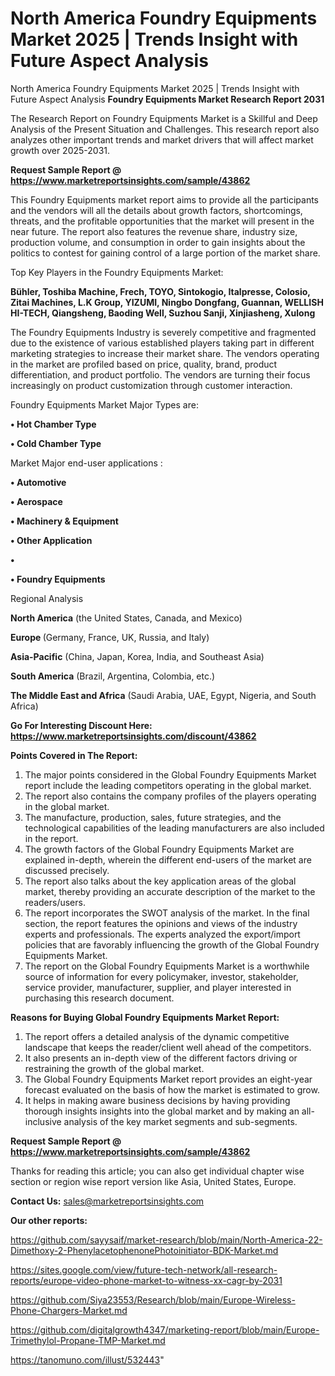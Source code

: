 # North America Foundry Equipments Market 2025 | Trends Insight with Future Aspect Analysis
North America Foundry Equipments Market 2025 | Trends Insight with Future Aspect Analysis
<strong>Foundry Equipments Market Research Report 2031</strong>

The Research Report on Foundry Equipments Market is a Skillful and Deep Analysis of the Present Situation and Challenges. This research report also analyzes other important trends and market drivers that will affect market growth over 2025-2031.

<strong>Request Sample Report @ <a href=https://www.marketreportsinsights.com/sample/43862>https://www.marketreportsinsights.com/sample/43862</a></strong>

This Foundry Equipments market report aims to provide all the participants and the vendors will all the details about growth factors, shortcomings, threats, and the profitable opportunities that the market will present in the near future. The report also features the revenue share, industry size, production volume, and consumption in order to gain insights about the politics to contest for gaining control of a large portion of the market share.

Top Key Players in the Foundry Equipments Market:

<strong>Bühler, Toshiba Machine, Frech, TOYO, Sintokogio, Italpresse, Colosio, Zitai Machines, L.K Group, YIZUMI, Ningbo Dongfang, Guannan, WELLISH HI-TECH, Qiangsheng, Baoding Well, Suzhou Sanji, Xinjiasheng, Xulong</strong>

The Foundry Equipments Industry is severely competitive and fragmented due to the existence of various established players taking part in different marketing strategies to increase their market share. The vendors operating in the market are profiled based on price, quality, brand, product differentiation, and product portfolio. The vendors are turning their focus increasingly on product customization through customer interaction.

Foundry Equipments Market Major Types are:

<strong>•  Hot Chamber Type

•  Cold Chamber Type</strong>

Market Major end-user applications :

<strong>•  Automotive

•  Aerospace

•  Machinery & Equipment

•  Other Application

•  

•  Foundry Equipments</strong>

Regional Analysis

</u><strong><b>North America</b></strong> (the United States, Canada, and Mexico)

<strong><b>Europe </b></strong>(Germany, France, UK, Russia, and Italy)

<strong><b>Asia-Pacific</b></strong> (China, Japan, Korea, India, and Southeast Asia)

<strong><b>South America</b></strong> (Brazil, Argentina, Colombia, etc.)

<strong><b>The Middle East and Africa</b></strong> (Saudi Arabia, UAE, Egypt, Nigeria, and South Africa)

<strong>Go For Interesting Discount Here: <a href=https://www.marketreportsinsights.com/discount/43862>https://www.marketreportsinsights.com/discount/43862</a></strong>

<strong>Points Covered in The Report:</strong>
<ol>
  <li>The major points considered in the Global Foundry Equipments Market report include the leading competitors operating in the global market.</li>
  <li>The report also contains the company profiles of the players operating in the global market.</li>
  <li>The manufacture, production, sales, future strategies, and the technological capabilities of the leading manufacturers are also included in the report.</li>
  <li>The growth factors of the Global Foundry Equipments Market are explained in-depth, wherein the different end-users of the market are discussed precisely.</li>
  <li>The report also talks about the key application areas of the global market, thereby providing an accurate description of the market to the readers/users.</li>
  <li>The report incorporates the SWOT analysis of the market. In the final section, the report features the opinions and views of the industry experts and professionals. The experts analyzed the export/import policies that are favorably influencing the growth of the Global Foundry Equipments Market.</li>
  <li>The report on the Global Foundry Equipments Market is a worthwhile source of information for every policymaker, investor, stakeholder, service provider, manufacturer, supplier, and player interested in purchasing this research document.</li>
</ol>
<strong>Reasons for Buying Global Foundry Equipments Market Report:</strong>

<ol>
  <li>The report offers a detailed analysis of the dynamic competitive landscape that keeps the reader/client well ahead of the competitors.</li>
  <li>It also presents an in-depth view of the different factors driving or restraining the growth of the global market.</li>
  <li>The Global Foundry Equipments Market report provides an eight-year forecast evaluated on the basis of how the market is estimated to grow.</li>
  <li>It helps in making aware business decisions by having providing thorough insights insights into the global market and by making an all-inclusive analysis of the key market segments and sub-segments.</li>
</ol>
<strong>Request Sample Report @ <a href=https://www.marketreportsinsights.com/sample/43862>https://www.marketreportsinsights.com/sample/43862</a></strong>


Thanks for reading this article; you can also get individual chapter wise section or region wise report version like Asia, United States, Europe.

<strong>Contact Us:</strong>
sales@marketreportsinsights.com

<strong>Our other reports:</strong>

<a href=https://github.com/sayysaif/market-research/blob/main/North-America-22-Dimethoxy-2-PhenylacetophenonePhotoinitiator-BDK-Market.md>https://github.com/sayysaif/market-research/blob/main/North-America-22-Dimethoxy-2-PhenylacetophenonePhotoinitiator-BDK-Market.md</a>

<a href=https://sites.google.com/view/future-tech-network/all-research-reports/europe-video-phone-market-to-witness-xx-cagr-by-2031>https://sites.google.com/view/future-tech-network/all-research-reports/europe-video-phone-market-to-witness-xx-cagr-by-2031</a>

<a href=https://github.com/Siya23553/Research/blob/main/Europe-Wireless-Phone-Chargers-Market.md>https://github.com/Siya23553/Research/blob/main/Europe-Wireless-Phone-Chargers-Market.md</a>

<a href=https://github.com/digitalgrowth4347/marketing-report/blob/main/Europe-Trimethylol-Propane-TMP-Market.md>https://github.com/digitalgrowth4347/marketing-report/blob/main/Europe-Trimethylol-Propane-TMP-Market.md</a>

<a href=https://tanomuno.com/illust/532443>https://tanomuno.com/illust/532443</a>"
